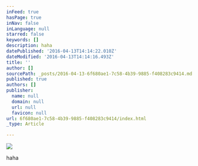 ```yaml
---
inFeed: true
hasPage: true
inNav: false
inLanguage: null
starred: false
keywords: []
description: haha
datePublished: '2016-04-13T14:14:22.010Z'
dateModified: '2016-04-13T14:14:16.493Z'
title: ''
author: []
sourcePath: _posts/2016-04-13-6f680ae1-7c58-4b39-9885-f408283c9414.md
published: true
authors: []
publisher:
  name: null
  domain: null
  url: null
  favicon: null
url: 6f680ae1-7c58-4b39-9885-f408283c9414/index.html
_type: Article

---
```

![](https://the-grid-user-content.s3-us-west-2.amazonaws.com/f09843ac-0b8e-4351-95b4-0bf26977b20a.jpg)

haha